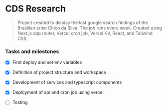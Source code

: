 # CDS Research

> Project created to display the last google search findings of the Brazilian artist Chico da Silva. The job runs every week.
Created using Next.js app router, Vercel cron job, Vercel KV, React, and Tailwind CSS.

### Tasks and milestones

- [x] First deploy and set env variables
- [x] Definition of project structure and workspace
- [x] Development of services and typescript components
- [x] Deployment of api and cron job using vercel
- [ ] Testing 

